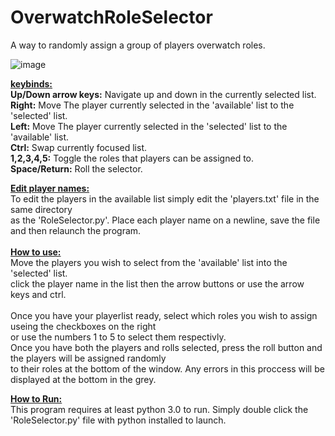 # OverwatchRoleSelector
A way to randomly assign a group of players overwatch roles.


![image](https://user-images.githubusercontent.com/43573052/217600906-86f81a03-4df6-4b96-b7d5-e61f5a5e0110.png)

<ins>**keybinds:<br />**</ins>
**Up/Down arrow keys:** Navigate up and down in the currently selected list.<br />
**Right:** Move The player currently selected in the 'available' list to the 'selected' list.<br />
**Left:** Move The player currently selected in the 'selected' list to the 'available' list.<br />
**Ctrl:** Swap currently focused list.<br />
**1,2,3,4,5:** Toggle the roles that players can be assigned to.<br />
**Space/Return:** Roll the selector.<br />

<ins>**Edit player names:<br />**</ins>
To edit the players in the available list simply edit the 'players.txt' file in the same directory<br />
as the 'RoleSelector.py'. Place each player name on a newline, save the file and then relaunch the program.<br />
<br />
<ins>**How to use:<br />**</ins>
Move the players you wish to select from the 'available' list into the 'selected' list.<br />
click the player name in the list then the arrow buttons or use the arrow keys and ctrl.<br />
<br />
Once you have your playerlist ready, select which roles you wish to assign useing the checkboxes on the right<br />
or use the numbers 1 to 5 to select them respectivly.
<br />
Once you have both the players and rolls selected, press the roll button and the players will be assigned randomly<br />
to their roles at the bottom of the window. Any errors in this proccess will be displayed at the bottom in the grey.

<ins>**How to Run:<br />**</ins>
This program requires at least python 3.0 to run. Simply double click the 'RoleSelector.py' file with python installed to launch.
